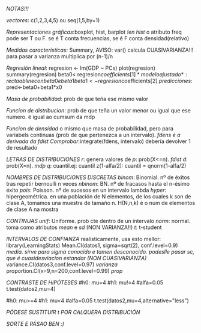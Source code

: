 *NOTAS!!!*

*vectores*: c(1,2,3,4,5) ou seq(1,5,by=1)

*Representaciones gráficas*:boxplot, hist, barplot
*!en hist* o atributo freq pode ser T ou F. se é T conta frecuencias, se é F conta densidad(relativo)

*Medidas características:* Summary, AVISO: var() calcula CUASIVARIANZA!!! para pasar a varianza multiplica por (n-1)/n

*Regresión lineal*: 
regresion <- lm(GDP ~ PCs) 
plot(regresion)
summary(regresion)
beta0< regresion$coefficients[1] *modelo ajustado*: recta abline con beta0 e beta1
beta1<-regresion$coefficients[2] *predicciones*: pred<-beta0+beta1*x0



*Masa de probabilidad*: prob de que teña ese mismo valor

*Funcion de distribucion*: prob de que teña un valor menor ou igual que ese numero. é igual ao cumsum da mdp

*Funcion de densidad* o mismo que masa de probabilidad, pero para variabels continuas (prob de que pertenezca a un intervalo). *fdens é a derivada da fdist*
  *Comprobar*:integrate(fdens, intervalo) debería devolver 1 de resultado
  

*LETRAS DE DISTRIBUCIONES*
*r*: genera valores de
*p*: prob(X<=n). *fdist*
*d*: prob(X=n). *mdp*
*q*: cuantil.ej: cuantil z(1-alfa/2): cuantil = qnorm(1-alfa/2)


*NOMBRES DE DISTRIBUCIONES*
*DISCRETAS*
*binom*: Binomial. nº de éxitos tras repetir bernoulli n veces
*nbinom*: BN. nº de fracasos hasta el n-ésimo éxito
*pois*: Poisson. nº de sucesos en un intervalo lambda
*hyper*: hipergeométrica. en una población de N elementos, de los cuales k son de clase A, tomamos una muestra de tamaño n. H(N,n,k) é o num de elementos de clase A na mostra

*CONTINUAS*
*unif*: Uniforme. prob cte dentro de un intervalo
*norm*: normal. toma como atributos *mean* e *sd* (NON VARIANZA!!)
*t*: t-student


*INTERVALOS DE CONFIANZA*
realisticamente, usa esto mellor:
library(LearningStats)
Mean.CI(datos1, sigma=sqrt(2), conf.level=0.9) *media. sirve para sigma conocido e tamen desconocido. podeslle pasar sc, que é cuasidesviacion estandar (NON CUASIVARIANZA)*
variance.CI(datos3,conf.level=0.97)  *varianza*
proportion.CI(x=9,n=200,conf.level=0.99) *prop*


*CONTRASTE DE HIPÓTESES*
#h0: mu=4
#h1: mu!=4
#alfa=0.05
t.test(datos2,mu=4)

#h0: mu>=4
#h1: mu<4
#alfa=0.05
t.test(datos2,mu=4,alternative="less")

*PÓDESE SUSTITUIR t POR CALQUERA DISTRIBUCIÓN*


*SORTE E PÁSAO BEN :)*


